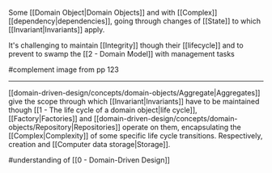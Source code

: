 Some [[Domain Object|Domain Objects]] and with [[Complex]] [[dependency|dependencies]], going through changes of [[State]] to which [[Invariant|Invariants]] apply.

It's challenging to maintain [[Integrity]] though their [[lifecycle]] and to prevent to swamp the [[2 - Domain Model]] with management tasks

#complement image from pp 123

---

[[domain-driven-design/concepts/domain-objects/Aggregate|Aggregates]] give the scope through which [[Invariant|Invariants]] have to be maintained though [[1 - The life cycle of a domain object|life cycle]], [[Factory|Factories]] and [[domain-driven-design/concepts/domain-objects/Repository|Repositories]] operate on them, encapsulating the [[Complex|Complexity]] of some specific life cycle transitions. Respectively, creation and [[Computer data storage|Storage]]. 

#understanding of [[0 - Domain-Driven Design]]